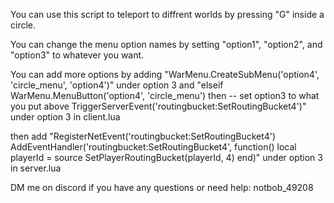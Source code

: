 You can use this script to teleport to diffrent worlds by pressing "G" inside a circle.


You can change the menu option names by setting "option1", "option2", and "option3" to whatever you want.


You can add more options by adding "WarMenu.CreateSubMenu('option4', 'circle_menu', 'option4')" under option 3 and "elseif WarMenu.MenuButton('option4', 'circle_menu') then -- set option3 to what you put above
            TriggerServerEvent('routingbucket:SetRoutingBucket4')" under option 3 in client.lua


then add "RegisterNetEvent('routingbucket:SetRoutingBucket4')
AddEventHandler('routingbucket:SetRoutingBucket4', function()
    local playerId = source
    SetPlayerRoutingBucket(playerId, 4)
end)" under option 3 in server.lua







DM me on discord if you have any questions or need help: notbob_49208
